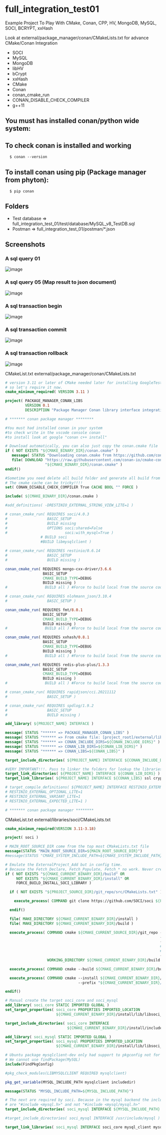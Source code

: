 # full_integration_test01

Example Project To Play With CMake, Conan, CPP, HV, MongoDB, MySQL, SOCI, BCRYPT, xxHash

Look at external/package_manager/conan/CMakeLists.txt for advance CMake/Conan Integration

* SOCI
* MySQL
* MongoDB
* libHV
* bCrypt
* xxHash
* CMake
* Conan
* conan_cmake_run
* CONAN_DISABLE_CHECK_COMPILER
* g++11

## You must has installed conan/python wide system:

## To check conan is installed and working

```
  $ conan --version
```

## To install conan using pip (Package manager from phyton):

```
  $ pip conan
```

## Folders

* Test database => full_integration_test_01/test/database/MySQL_v8_TestDB.sql
* Postman => full_integration_test_01/postman/*.json

## Screenshots

### A sql query 01
![image](images/system_store_query_sql_01.png)

### A sql query 05 (Map result to json document)
![image](images/system_store_query_sql_05.png)

### A sql transaction begin
![image](images/system_store_transaction_begin.png)

### A sql transaction commit
![image](images/system_store_transaction_commit.png)

### A sql transaction rollback
![image](images/system_store_transaction_rollback.png)

CMakeList.txt external/package_manager/conan/CMakeLists.txt

```cmake
# version 3.11 or later of CMake needed later for installing GoogleTest
# so let's require it now.
cmake_minimum_required( VERSION 3.11 )

project( PACKAGE_MANAGER_CONAN_LIBS
         VERSION 0.1
         DESCRIPTION "Package Manager Conan library interface integration" )

# ******* conan package manager ********

#You must had installed conan in your system
#to check write in the vscode console conan
#to install look at google "conan c++ install"

# Download automatically, you can also just copy the conan.cmake file
if ( NOT EXISTS "${CMAKE_BINARY_DIR}/conan.cmake" )
   message( STATUS "Downloading conan.cmake from https://github.com/conan-io/cmake-conan" )
   file( DOWNLOAD "https://raw.githubusercontent.com/conan-io/cmake-conan/master/conan.cmake"
                  "${CMAKE_BINARY_DIR}/conan.cmake" )
endif()

#Sometime you need delete all build folder and generate all build from scratch
# The cmake cache can be tricky!!!!
set( CONAN_DISABLE_CHECK_COMPILER True CACHE BOOL "" FORCE )

include( ${CMAKE_BINARY_DIR}/conan.cmake )

#add_definitions( -DRESTINIO_EXTERNAL_STRING_VIEW_LITE=1 )

# conan_cmake_run( REQUIRES soci/4.0.3
#                  BASIC_SETUP
#                  BUILD missing
#                  OPTIONS soci:shared=False
#                          soci:with_mysql=True )
                # BUILD soci
                #BUILD libmysqlclient )

# conan_cmake_run( REQUIRES restinio/0.6.14
#                  BASIC_SETUP
#                  BUILD missing )

conan_cmake_run( REQUIRES mongo-cxx-driver/3.6.6
                 BASIC_SETUP
                 CMAKE_BUILD_TYPE=DEBUG
                 BUILD missing )
#                 BUILD all ) #Force to build local from the source code. Avoid valgrind errors about cannot locate the debug info

# conan_cmake_run( REQUIRES nlohmann_json/3.10.4
#                  BASIC_SETUP )

conan_cmake_run( REQUIRES fmt/8.0.1
                 BASIC_SETUP
                 CMAKE_BUILD_TYPE=DEBUG
                 BUILD missing )
#                 BUILD all ) #Force to build local from the source code. Avoid valgrind errors about cannot locate the debug info

conan_cmake_run( REQUIRES xxhash/0.8.1
                 BASIC_SETUP
                 CMAKE_BUILD_TYPE=DEBUG
                 BUILD missing )
#                 BUILD all ) #Force to build local from the source code. Avoid valgrind errors about cannot locate the debug info

conan_cmake_run( REQUIRES redis-plus-plus/1.3.3
                 BASIC_SETUP
                 CMAKE_BUILD_TYPE=DEBUG
                 BUILD missing )
#                 BUILD all ) #Force to build local from the source code. Avoid valgrind errors about cannot locate the debug info

# conan_cmake_run( REQUIRES rapidjson/cci.20211112
#                  BASIC_SETUP )

# conan_cmake_run( REQUIRES spdlog/1.9.2
#                  BASIC_SETUP
#                  BUILD missing )

add_library( ${PROJECT_NAME} INTERFACE )

message( STATUS "****** => PACKAGE_MANAGER_CONAN_LIBS" )
message( STATUS "****** => From cmake file: [project_root]/external/libraries/package_manager/conan/CMakeList.txt" )
message( STATUS "****** => CONAN_INCLUDE_DIRS=${CONAN_INCLUDE_DIRS}" )
message( STATUS "****** => CONAN_LIB_DIRS=${CONAN_LIB_DIRS}" )
message( STATUS "****** => CONAN_LIBS=${CONAN_LIBS}" )

target_include_directories( ${PROJECT_NAME} INTERFACE ${CONAN_INCLUDE_DIRS} )

#VERY IMPORTANT!!!. Pass to linker the folders for lookup the libraries in link stage.
target_link_directories( ${PROJECT_NAME} INTERFACE ${CONAN_LIB_DIRS} )
target_link_libraries( ${PROJECT_NAME} INTERFACE ${CONAN_LIBS} ssl crypto dl m z )

# target_compile_definitions( ${PROJECT_NAME} INTERFACE RESTINIO_EXTERNAL_STRING_VIEW_LITE=1
# RESTINIO_EXTERNAL_OPTIONAL_LITE=1
# RESTINIO_EXTERNAL_VARIANT_LITE=1
# RESTINIO_EXTERNAL_EXPECTED_LITE=1 )

# ******* conan package manager ********

```

CMakeList.txt external/libraries/soci/CMakeLists.txt

```cmake
cmake_minimum_required(VERSION 3.11-3.18)

project( soci )

# MAIN_ROOT_SOURCE_DIR come from the top most CMakeLists.txt file
message(STATUS "MAIN_ROOT_SOURCE_DIR=${MAIN_ROOT_SOURCE_DIR}")
#message(STATUS "CMAKE_SYSTEM_INCLUDE_PATH=${CMAKE_SYSTEM_INCLUDE_PATH}")

# Emulate the ExternalProject_Add but in config time.
# Because the Fetch_Declare, Fetch_Populate, Fetch_* no work. Never create the static libraries.
if ( NOT EXISTS "${CMAKE_CURRENT_BINARY_DIR}/build" OR
     NOT EXISTS "${CMAKE_CURRENT_BINARY_DIR}/install" OR
     FORCE_BUILD_INSTALL_SOCI_LIBRARY )

  if ( NOT EXISTS "${PROJECT_SOURCE_DIR}/git_repo/src/CMakeLists.txt" )

    execute_process( COMMAND git clone https://github.com/SOCI/soci ${PROJECT_SOURCE_DIR}/git_repo )

  endif()

  file( MAKE_DIRECTORY ${CMAKE_CURRENT_BINARY_DIR}/install )
  file( MAKE_DIRECTORY ${CMAKE_CURRENT_BINARY_DIR}/build )

  execute_process( COMMAND cmake ${CMAKE_CURRENT_SOURCE_DIR}/git_repo -DSOCI_CXX11:BOOL=ON
                                                                      -DSOCI_TESTS:BOOL=OFF
                                                                      -DWITH_MYSQL:BOOL=ON
                                                                      # The CMAKE_COLOR_MAKEFILE in off.
                                                                      # Not work for the soci config messages
                                                                      -DCMAKE_COLOR_MAKEFILE:BOOL=OFF
                   WORKING_DIRECTORY ${CMAKE_CURRENT_BINARY_DIR}/build )

  execute_process( COMMAND cmake --build ${CMAKE_CURRENT_BINARY_DIR}/build )

  execute_process( COMMAND cmake --install ${CMAKE_CURRENT_BINARY_DIR}/build
                                 --prefix "${CMAKE_CURRENT_BINARY_DIR}/install" )

endif()

# Manual create the target soci_core and soci_mysql
add_library( soci_core STATIC IMPORTED GLOBAL )
set_target_properties( soci_core PROPERTIES IMPORTED_LOCATION
                       ${CMAKE_CURRENT_BINARY_DIR}/install/lib/libsoci_core.a )

target_include_directories( soci_core INTERFACE
                            ${CMAKE_CURRENT_BINARY_DIR}/install/include )

add_library( soci_mysql STATIC IMPORTED GLOBAL )
set_target_properties( soci_mysql PROPERTIES IMPORTED_LOCATION
                       ${CMAKE_CURRENT_BINARY_DIR}/install/lib/libsoci_mysql.a )

# Ubuntu package mysqlclient-dev only had support to pkgconfig not for cmake.
# We cannot use findPackage(MySQL)
include(FindPkgConfig)

#pkg_check_modules(LIBMYSQLCLIENT REQUIRED mysqlclient)

pkg_get_variable(MYSQL_INCLUDE_PATH mysqlclient includedir)

message(STATUS "MYSQL_INCLUDE_PATH=${MYSQL_INCLUDE_PATH}")

# The next are required by soci. Because in the mysql backend the include
# are "#include <mysql.h>" and not "#include <mysql/mysql.h>"
target_include_directories( soci_mysql INTERFACE ${MYSQL_INCLUDE_PATH} )

#target_include_directories( soci_mysql INTERFACE /usr/include/mysql )

target_link_libraries( soci_mysql INTERFACE soci_core mysql_client mysql_services )
```
